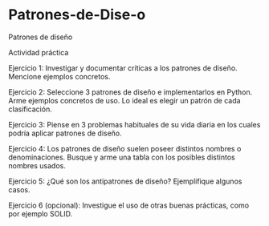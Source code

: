 # Patrones-de-Dise-o
Patrones de diseño

Actividad práctica

Ejercicio 1:
Investigar y documentar críticas a los patrones de diseño. Mencione ejemplos concretos.

Ejercicio 2:
Seleccione 3 patrones de diseño e implementarlos en Python. Arme ejemplos concretos de uso. Lo ideal es
elegir un patrón de cada clasificación.

Ejercicio 3:
Piense en 3 problemas habituales de su vida diaria en los cuales podría aplicar patrones de diseño.

Ejercicio 4:
Los patrones de diseño suelen poseer distintos nombres o denominaciones. Busque y arme una tabla con
los posibles distintos nombres usados.

Ejercicio 5:
¿Qué son los antipatrones de diseño? Ejemplifique algunos casos.

Ejercicio 6 (opcional):
Investigue el uso de otras buenas prácticas, como por ejemplo SOLID.

